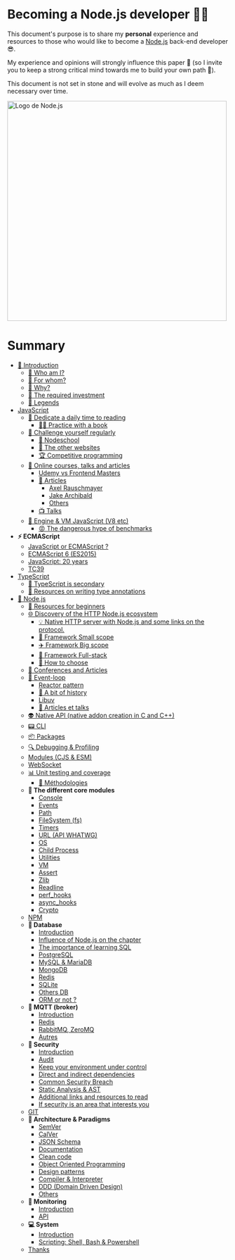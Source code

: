 # Becoming a Node.js developer 🐢🚀

This document's purpose is to share my **personal** experience and resources to those who would like to
become a [Node.js](https://nodejs.org/fr/) back-end developer 😎.

My experience and opinions will strongly influence this paper 👿 (so I invite you to keep a strong critical mind towards me to build your own path 🐤).

This document is not set in stone and will evolve as much as I deem necessary over time.

<img src="../assets/nodejs_logo.png" alt="Logo de Node.js" width="500">

# Summary

- [👋 Introduction](./chapters/1-introduction/1-introduction.md)
    - [👀 Who am I?](./chapters/1-introduction/1-introduction.md#-Who-am-I-)
    - [👊 For whom?](./chapters/1-introduction/1-introduction.md#-For-whom-)
    - [💬 Why?](./chapters/1-introduction/1-introduction.md#-Why-)
    - [😬 The required investment](./chapters/1-introduction/1-introduction.md#-The-required-investment-)
    - [📌 Legends](./chapters/1-introduction/1-introduction.md#📌-legends)
- [JavaScript](./chapters/2-javascript/1-introduction.md)
  - [📕 Dedicate a daily time to reading](./chapters/2-javascript/2-reading.md)
    - [📖📐 Practice with a book](./chapters/2-javascript/2-reading.md#📖📐-practice-with-a-book)
  - [💪 Challenge yourself regularly](./chapters/2-javascript/3-challenge.md)
    - [🏫 Nodeschool](./chapters/2-javascript/3-challenge.md#🏫-nodeschool)
    - [🔎 The other websites](./chapters/2-javascript/3-challenge.md#🔎-the-other-websites)
    - [🏆 Competitive programming](./chapters/2-javascript/3-challenge.md#🏆-competitive-programming)
  - [🌌 Online courses, talks and articles](./chapters/2-javascript/4-online-courses-talks-articles.md)
    - [Udemy vs Frontend Masters](./chapters/2-javascript/4-online-courses-talks-articles.md#udemy-vs-frontend-masters)
    - [📄 Articles](./chapters/2-javascript/4-online-courses-talks-articles.md#📄-articles)
      - [Axel Rauschmayer](./chapters/2-javascript/4-online-courses-talks-articles.md#uaxel-rauschmayeru)
      - [Jake Archibald](./chapters/2-javascript/4-online-courses-talks-articles.md#ujake-archibaldu)
      - [Others](./chapters/2-javascript/4-online-courses-talks-articles.md#uother-articlesu)
    - [📺 Talks](./chapters/2-javascript/4-online-courses-talks-articles.md#📺-talks)
  - [🔧 Engine & VM JavaScript (V8 etc)](./chapters/2-javascript/5-VM.md)
    - [😡 The dangerous hype of benchmarks](./chapters/2-javascript/5-VM.md#😡-the-dangerous-hype-of-benchmarks)
- **⚡ ECMAScript**
  - [JavaScript or ECMAScript ?](./chapters/3-ecmascript/1-javascript-or-ecmascript.md)
  - [ECMAScript 6 (ES2015)](./chapters/3-ecmascript/2-ecmascript-6.md)
  - [JavaScript: 20 years](./chapters/3-ecmascript/3-javascript-20years.md)
  - [TC39](./chapters/3-ecmascript/4-tc39.md)
- [TypeScript](./chapters/4-typescript/1-introduction.md)
  - [🙊 TypeScript is secondary](./chapters/4-typescript/2-typescript-is-secondary.md)
  - [🐲 Resources on writing type annotations](./chapters/4-typescript/3-resources.md)
- [🐢 Node.js](./chapters/5-nodejs/1-introduction.md)
  - [🐥 Resources for beginners](./chapters/5-nodejs/2-beginners-resources.md)
  - [🌐 Discovery of the HTTP Node.js ecosystem](./chapters/5-nodejs/3-node-http-ecosystem.md#🚣-introduction)
    - [💡 Native HTTP server with Node.js and some links on the protocol.](./chapters/5-nodejs/3-node-http-ecosystem.md#💡-native-http-server-with-nodejs-and-some-links-on-the-protocol)
    - [🚁 Framework Small scope](./chapters/5-nodejs/3-node-http-ecosystem.md#🚁-framework-small-scope)
    - [✈️ Framework Big scope](./chapters/5-nodejs/3-node-http-ecosystem.md#✈️-framework-big-scope)
    - [🌠 Framework Full-stack](./chapters/5-nodejs/3-node-http-ecosystem.md#🌠-framework-full-stack)
    - [🎯 How to choose](./chapters/5-nodejs/3-node-http-ecosystem.md#🎯-how-to-choose)
  - [📰 Conferences and Articles](./chapters/5-nodejs/4-conf-and-articles.md)
  - [🎡 Event-loop](./chapters/5-nodejs/5-event-loop.md#introduction)
    - [Reactor pattern](./chapters/5-nodejs/5-event-loop.md#reactor-pattern)
    - [🎥 A bit of history](./chapters/5-nodejs/5-event-loop.md#🎥-a-bit-of-history)
    - [Libuv](./chapters/5-nodejs/5-event-loop.md#libuv)
    - [📜 Articles et talks](./chapters/5-nodejs/5-event-loop.md#📜-articles-et-talks)
  - [👽 Native API (native addon creation in C and C++)](./chapters/5-nodejs/6-native-api.md)
  - [📟 CLI](./chapters/5-nodejs/7-cli.md)
  - [📦 Packages](./chapters/5-nodejs/8-packages.md)
  - [🔍 Debugging & Profiling](./chapters/5-nodejs/9-debugging-and-profiling.md)
  - [Modules (CJS & ESM)](./chapters/5-nodejs/10-modules.md)
  - [WebSocket](./chapters/5-nodejs/11-websocket.md)
  - [📊 Unit testing and coverage](./chapters/5-nodejs/12-unit-testing-and-coverage.md)
    - [💃 Méthodologies](./chapters/5-nodejs/12-unit-testing-and-coverage.md#💃-méthodologies)
  - **🌟 The different core modules**
    - [Console](chapters/5-nodejs/13-core-modules/1-console.md)
    - [Events](chapters/5-nodejs/13-core-modules/2-events.md)
    - [Path](chapters/5-nodejs/13-core-modules/3-path.md)
    - [FileSystem (fs)](chapters/5-nodejs/13-core-modules/4-fs.md)
    - [Timers](chapters/5-nodejs/13-core-modules/5-timers.md)
    - [URL (API WHATWG)](chapters/5-nodejs/13-core-modules/6-url.md)
    - [OS](chapters/5-nodejs/13-core-modules/7-os.md)
    - [Child Process](chapters/5-nodejs/13-core-modules/8-child_process.md)
    - [Utilities](chapters/5-nodejs/13-core-modules/9-utilities.md)
    - [VM](chapters/5-nodejs/13-core-modules/10-vm.md)
    - [Assert](chapters/5-nodejs/13-core-modules/11-assert.md)
    - [Zlib](chapters/5-nodejs/13-core-modules/12-zlib.md)
    - [Readline](chapters/5-nodejs/13-core-modules/13-readline.md)
    - [perf_hooks](chapters/5-nodejs/13-core-modules/14-perf_hooks.md)
    - [async_hooks](chapters/5-nodejs/13-core-modules/15-async_hooks.md)
    - [Crypto](chapters/5-nodejs/13-core-modules/16-crypto.md)
  - [NPM](chapters/5-nodejs/14-npm-package-archive.md)
  - **💾 Database**
    - [Introduction](chapters/6-database/1-introduction.md)
    - [Influence of Node.js on the chapter](chapters/6-database/2-influence-node.md)
    - [The importance of learning SQL](chapters/6-database/3-learning-sql.md)
    - [PostgreSQL](chapters/6-database/4-postgres.md)
    - [MySQL & MariaDB](chapters/6-database/5-mysql-mariadb.md)
    - [MongoDB](chapters/6-database/6-mongodb.md)
    - [Redis](chapters/6-database/7-redis.md)
    - [SQLite](chapters/6-database/8-sqlite.md)
    - [Others DB](chapters/6-database/9-other-db.md)
    - [ORM or not ?](chapters/6-database/10-orm.md)
  - **📡 MQTT (broker)**
    - [Introduction](chapters/7-mqtt/1-introduction.md)
    - [Redis](chapters/7-mqtt/2-redis.md)
    - [RabbitMQ, ZeroMQ](chapters/7-mqtt/3-rabbitMQ-zeroMQ.md)
    - [Autres](chapters/7-mqtt/4-others.md)
  - **🔐 Security**
    - [Introduction](chapters/8-security/1-introduction.md)
    - [Audit](chapters/8-security/2-audit.md)
    - [Keep your environment under control](chapters/8-security/3-environment.md)
    - [Direct and indirect dependencies](chapters/8-security/4-dependencies.md)
    - [Common Security Breach](chapters/8-security/5-common-breach.md)
    - [Static Analysis & AST](chapters/8-security/6-ast.md)
    - [Additional links and resources to read](chapters/8-security/7-link-resources.md)
    - [If security is an area that interests you](chapters/8-security/8-interested.md)
  - [GIT](chapters/9-git/1-git.md)
  - **🌇 Architecture & Paradigms**
    - [SemVer](chapters/10-architecture/1-semver.md)
    - [CalVer](chapters/10-architecture/2-calver.md)
    - [JSON Schema](chapters/10-architecture/3-json-schema.md)
    - [Documentation](chapters/10-architecture/4-documentation.md)
    - [Clean code](chapters/10-architecture/5-clean-code.md)
    - [Object Oriented Programming](chapters/10-architecture/6-object-oriented-programming.md)
    - [Design patterns](chapters/10-architecture/7-design-pattern.md)
    - [Compiler & Interpreter](chapters/10-architecture/8-compiler-interpreter.md)
    - [DDD (Domain Driven Design)](chapters/10-architecture/9-domain-driven-design.md)
    - [Others](chapters/10-architecture/10-others.md)
  - **🔬 Monitoring**
    - [Introduction](chapters/11-monitoring/1-introduction.md)
    - [API](chapters/11-monitoring/1-introduction.md#api)
  - **💻 System**
    - [Introduction](chapters/12-system/1-introduction.md)
    - [Scripting: Shell, Bash & Powershell](chapters/12-system/2-scripting.md)
  - [Thanks](chapters/13-thanks/1-thanks.md)